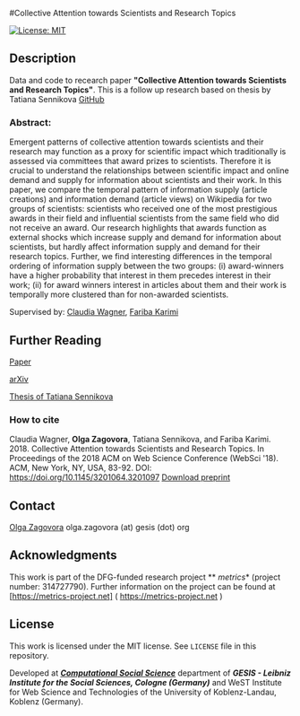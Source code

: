 #Collective Attention towards Scientists and Research Topics

[![License: MIT](https://img.shields.io/badge/License-MIT-yellow.svg)](https://opensource.org/licenses/MIT)

## Description

Data and code to recearch paper **"Collective Attention towards Scientists and Research Topics"**. This is a follow up research based on thesis by Tatiana Sennikova [GitHub]( https://github.com/tsennikova/scientists-analysis )

### Abstract:

Emergent patterns of collective attention towards scientists and their research may function as a proxy for scientific impact which traditionally is assessed via committees that award prizes to scientists. Therefore it is crucial to understand the relationships between scientific impact and online demand and supply for information about scientists and their work.  In this paper, we compare the temporal pattern of information supply (article creations) and information demand (article views) on Wikipedia for two groups of scientists: scientists who received one of the most prestigious awards in their field and influential scientists from the same field who did not receive an award.
Our research highlights that awards function as external shocks which increase supply and demand for information about scientists, but hardly affect information supply and demand for their research topics. Further, we find interesting differences in the temporal ordering of information supply between the two groups: (i) award-winners have a higher probability that interest in them precedes interest in their work; (ii) for award winners interest in articles about them and their work is temporally more clustered than for non-awarded scientists. 

Supervised by: [Claudia Wagner]( http://www.claudiawagner.info ), [Fariba Karimi]( https://frbkrm.com/ ) 

## Further Reading

[Paper]( https://doi.org/10.1145/3201064.3201097 )

[arXiv](  )


[Thesis of Tatiana Sennikova]( https://kola.opus.hbz-nrw.de/frontdoor/index/index/docId/1388n )

### How to cite

Claudia Wagner, **Olga Zagovora**, Tatiana Sennikova, and Fariba Karimi. 2018. Collective Attention towards Scientists and Research Topics. In Proceedings of the 2018 ACM on Web Science Conference (WebSci '18). ACM, New York, NY, USA, 83-92. DOI: https://doi.org/10.1145/3201064.3201097
[Download preprint]() 

## Contact

[Olga Zagovora](http://olgazagovora.ucoz.net/) olga.zagovora (at) gesis (dot) org


## Acknowledgments

This work is part of the DFG-funded research project ** *metrics** (project number: 314727790). Further information on the project can be found at [https://metrics-project.net] ( https://metrics-project.net )


## License

This work is licensed under the MIT license. See ``LICENSE`` file in this repository.

Developed at ***[Computational Social Science]( https://www.gesis.org/en/institute/departments/computational-social-science/ )*** department of ***GESIS - Leibniz Institute for the Social Sciences, Cologne (Germany)*** and WeST Institute for Web Science and Technologies of the University of Koblenz-Landau, Koblenz (Germany).
